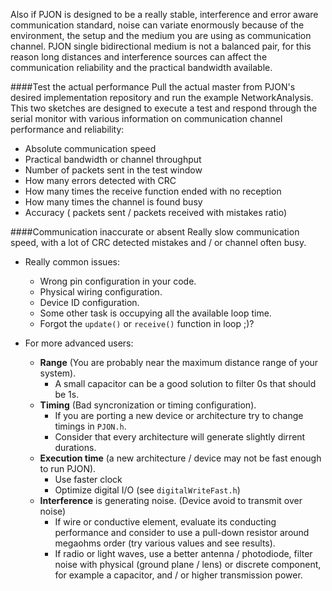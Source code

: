 Also if PJON is designed to be a really stable, interference and error aware communication standard, noise can variate enormously because of the environment, the setup and the medium you are using as communication channel. PJON single bidirectional medium is not a balanced pair, for this reason long distances and interference sources can affect the communication reliability and the practical bandwidth available.

####Test the actual performance
Pull the actual master from PJON's desired implementation repository and run the example NetworkAnalysis. This two sketches are designed to execute a test and respond through the serial monitor with various information on communication channel performance and reliability:
* Absolute communication speed
* Practical bandwidth or channel throughput
* Number of packets sent in the test window
* How many errors detected with CRC
* How many times the receive function ended with no reception
* How many times the channel is found busy
* Accuracy ( packets sent / packets received with mistakes ratio)

####Communication inaccurate or absent
Really slow communication speed, with a lot of CRC detected mistakes and / or channel often busy.

* Really common issues:
  * Wrong pin configuration in your code.
  * Physical wiring configuration.
  * Device ID configuration.
  * Some other task is occupying all the available loop time.
  * Forgot the `update()` or `receive()` function in loop ;)? 

* For more advanced users:
  * **Range** (You are probably near the maximum distance range of your system).
    * A small capacitor can be a good solution to filter 0s that should be 1s. 
  * **Timing** (Bad syncronization or timing configuration).
    * If you are porting a new device or architecture try to change timings in `PJON.h`.
    * Consider that every architecture will generate slightly dirrent durations.
  * **Execution time** (a new architecture / device may not be fast enough to run PJON).
    * Use faster clock
    * Optimize digital I/O (see `digitalWriteFast.h`)
  * **Interference** is generating noise. (Device avoid to transmit over noise)
    * If wire or conductive element, evaluate its conducting performance and consider to use a pull-down resistor around megaohms order (try various values and see results).
    * If radio or light waves, use a better antenna / photodiode, filter noise with physical (ground plane / lens) or discrete component, for example a capacitor, and / or higher transmission power.
